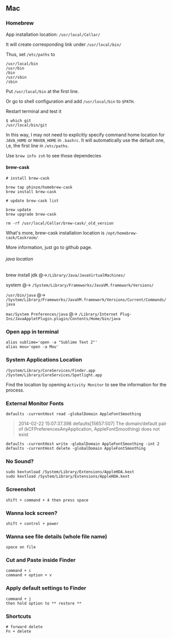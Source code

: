## Mac

### Homebrew

App installation location: `/usr/local/Cellar/`

It will create corresponding link under `/usr/local/bin/`

Thus, set `/etc/paths` to

	/usr/local/bin
	/usr/bin
	/bin
	/usr/sbin
	/sbin

Put `/usr/local/bin` at the first line.

Or go to shell configuration and add `/usr/local/bin` to `$PATH`.

Restart terminal and test it

	$ which git
	/usr/local/bin/git

In this way, I may not need to explicitly specify command home location for `JAVA_HOME` or `MAVEN_HOME` in `.bashrc`. It will automatically use the default one, i,e, the first line in `/etc/paths`.

Use `brew info zsh` to see those dependecies 

#### brew-cask

	# install brew-cask
	
	brew tap phinze/homebrew-cask
	brew install brew-cask

	# update brew-cask list
	
	brew update
	brew upgrade brew-cask
	
	rm -rf /usr/local/Cellar/brew-cask/_old_version

What's more, brew-cask installation location is `/opt/homebrew-cask/Caskroom/`

More information, just go to github page.

###### java location

brew install jdk @->`/Library/Java/JavaVirtualMachines/`

system @-> `/System/Library/Frameworks/JavaVM.framework/Versions/`

`/usr/bin/java` @-> `/System/Library/Frameworks/JavaVM.framework/Versions/Current/Commands/java`

`mac/System Preferences/java` @-> `/Library/Internet Plug-Ins/JavaAppletPlugin.plugin/Contents/Home/bin/java`

### Open app in terminal
	alias sublime='open -a "Sublime Text 2"'
	alias mou='open -a Mou'


### System Applications Location

	/System/Library/CoreServices/Finder.app
	/System/Library/CoreServices/Spotlight.app

Find the location by opening `Activity Monitor` to see the information for the process.

### External Monitor Fonts

	defaults -currentHost read -globalDomain AppleFontSmoothing
	
>2014-02-22 15:07:37.398 defaults[15657:507]
The domain/default pair of (kCFPreferencesAnyApplication, AppleFontSmoothing) does not exist
	
	defaults -currentHost write -globalDomain AppleFontSmoothing -int 2
	defaults -currentHost delete -globalDomain AppleFontSmoothing


### No Sound?
	sudo kextunload /System/Library/Extensions/AppleHDA.kext
	sudo kextload /System/Library/Extensions/AppleHDA.kext

### Screenshot

	shift + command + 4 then press space
	
### Wanna lock screen?

	shift + control + power
	
### Wanna see file details (whole file name) 
	space on file

### Cut and Paste inside Finder

	command + c
	command + option + v
	
### Apply default settings to Finder
	command + j
	then hold option to ** restore **
	
### Shortcuts
	# forward delete
	Fn + delete
